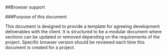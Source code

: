 ##Browser support

###Purpose of this document

This document is designed to provide a template for agreeing development deliverables with the client. It is structured to be a modular document where sections can be updated or removed depending on the requirements of the project. Specific browser version should be reviewed each time this document is created for a project.